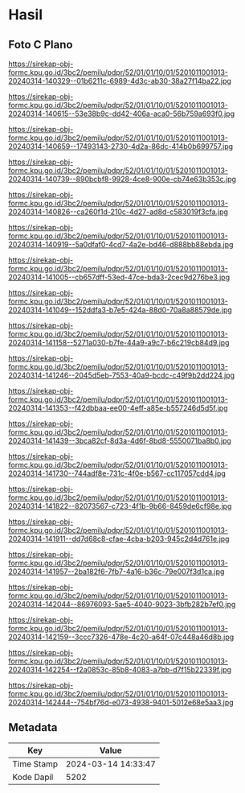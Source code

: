 # Hasil

## Foto C Plano

https://sirekap-obj-formc.kpu.go.id/3bc2/pemilu/pdpr/52/01/01/10/01/5201011001013-20240314-140329--01b6211c-6989-4d3c-ab30-38a27f14ba22.jpg

https://sirekap-obj-formc.kpu.go.id/3bc2/pemilu/pdpr/52/01/01/10/01/5201011001013-20240314-140615--53e38b9c-dd42-406a-aca0-56b759a693f0.jpg

https://sirekap-obj-formc.kpu.go.id/3bc2/pemilu/pdpr/52/01/01/10/01/5201011001013-20240314-140659--17493143-2730-4d2a-86dc-414b0b699757.jpg

https://sirekap-obj-formc.kpu.go.id/3bc2/pemilu/pdpr/52/01/01/10/01/5201011001013-20240314-140739--890bcbf8-9928-4ce8-900e-cb74e63b353c.jpg

https://sirekap-obj-formc.kpu.go.id/3bc2/pemilu/pdpr/52/01/01/10/01/5201011001013-20240314-140826--ca260f1d-210c-4d27-ad8d-c583019f3cfa.jpg

https://sirekap-obj-formc.kpu.go.id/3bc2/pemilu/pdpr/52/01/01/10/01/5201011001013-20240314-140919--5a0dfaf0-4cd7-4a2e-bd46-d888bb88ebda.jpg

https://sirekap-obj-formc.kpu.go.id/3bc2/pemilu/pdpr/52/01/01/10/01/5201011001013-20240314-141005--cb657dff-53ed-47ce-bda3-2cec9d276be3.jpg

https://sirekap-obj-formc.kpu.go.id/3bc2/pemilu/pdpr/52/01/01/10/01/5201011001013-20240314-141049--152ddfa3-b7e5-424a-88d0-70a8a88579de.jpg

https://sirekap-obj-formc.kpu.go.id/3bc2/pemilu/pdpr/52/01/01/10/01/5201011001013-20240314-141158--5271a030-b7fe-44a9-a9c7-b6c219cb84d9.jpg

https://sirekap-obj-formc.kpu.go.id/3bc2/pemilu/pdpr/52/01/01/10/01/5201011001013-20240314-141246--2045d5eb-7553-40a9-bcdc-c49f9b2dd224.jpg

https://sirekap-obj-formc.kpu.go.id/3bc2/pemilu/pdpr/52/01/01/10/01/5201011001013-20240314-141353--f42dbbaa-ee00-4eff-a85e-b557246d5d5f.jpg

https://sirekap-obj-formc.kpu.go.id/3bc2/pemilu/pdpr/52/01/01/10/01/5201011001013-20240314-141439--3bca82cf-8d3a-4d6f-8bd8-5550071ba8b0.jpg

https://sirekap-obj-formc.kpu.go.id/3bc2/pemilu/pdpr/52/01/01/10/01/5201011001013-20240314-141730--744adf8e-731c-4f0e-b567-cc117057cdd4.jpg

https://sirekap-obj-formc.kpu.go.id/3bc2/pemilu/pdpr/52/01/01/10/01/5201011001013-20240314-141822--82073567-c723-4f1b-9b66-8459de6cf98e.jpg

https://sirekap-obj-formc.kpu.go.id/3bc2/pemilu/pdpr/52/01/01/10/01/5201011001013-20240314-141911--dd7d68c8-cfae-4cba-b203-945c2d4d761e.jpg

https://sirekap-obj-formc.kpu.go.id/3bc2/pemilu/pdpr/52/01/01/10/01/5201011001013-20240314-141957--2ba182f6-7fb7-4a16-b36c-79e007f3d1ca.jpg

https://sirekap-obj-formc.kpu.go.id/3bc2/pemilu/pdpr/52/01/01/10/01/5201011001013-20240314-142044--86976093-5ae5-4040-9023-3bfb282b7ef0.jpg

https://sirekap-obj-formc.kpu.go.id/3bc2/pemilu/pdpr/52/01/01/10/01/5201011001013-20240314-142159--3ccc7326-478e-4c20-a64f-07c448a46d8b.jpg

https://sirekap-obj-formc.kpu.go.id/3bc2/pemilu/pdpr/52/01/01/10/01/5201011001013-20240314-142254--f2a0853c-85b8-4083-a7bb-d7f15b22339f.jpg

https://sirekap-obj-formc.kpu.go.id/3bc2/pemilu/pdpr/52/01/01/10/01/5201011001013-20240314-142444--754bf76d-e073-4938-9401-5012e68e5aa3.jpg


## Metadata

| Key        | Value               |
| ---------- | ------------------- |
| Time Stamp | 2024-03-14 14:33:47 |
| Kode Dapil | 5202                |



